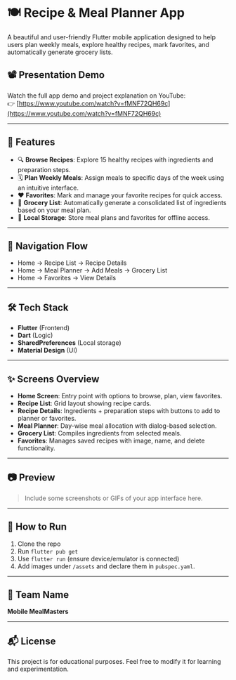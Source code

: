 # 🍽️ Recipe & Meal Planner App

A beautiful and user-friendly Flutter mobile application designed to help users plan weekly meals, explore healthy recipes, mark favorites, and automatically generate grocery lists.

## 📽️ Presentation Demo

Watch the full app demo and project explanation on YouTube:  
👉 [https://www.youtube.com/watch?v=fMNF72QH69c](https://www.youtube.com/watch?v=fMNF72QH69c)

---

## 📱 Features

- 🔍 **Browse Recipes**: Explore 15 healthy recipes with ingredients and preparation steps.
- 🗓️ **Plan Weekly Meals**: Assign meals to specific days of the week using an intuitive interface.
- ❤️ **Favorites**: Mark and manage your favorite recipes for quick access.
- 🛒 **Grocery List**: Automatically generate a consolidated list of ingredients based on your meal plan.
- 💾 **Local Storage**: Store meal plans and favorites for offline access.

---

## 🧭 Navigation Flow

- Home → Recipe List → Recipe Details  
- Home → Meal Planner → Add Meals → Grocery List  
- Home → Favorites → View Details  

---

## 🛠️ Tech Stack

- **Flutter** (Frontend)
- **Dart** (Logic)
- **SharedPreferences** (Local storage)
- **Material Design** (UI)

---

## ✨ Screens Overview

- **Home Screen**: Entry point with options to browse, plan, view favorites.
- **Recipe List**: Grid layout showing recipe cards.
- **Recipe Details**: Ingredients + preparation steps with buttons to add to planner or favorites.
- **Meal Planner**: Day-wise meal allocation with dialog-based selection.
- **Grocery List**: Compiles ingredients from selected meals.
- **Favorites**: Manages saved recipes with image, name, and delete functionality.

---

## 📷 Preview

> Include some screenshots or GIFs of your app interface here.

---

## 📌 How to Run

1. Clone the repo  
2. Run `flutter pub get`  
3. Use `flutter run` (ensure device/emulator is connected)
4. Add images under `/assets` and declare them in `pubspec.yaml`.

---

## 🤝 Team Name

**Mobile MealMasters**

---

## 📬 License

This project is for educational purposes. Feel free to modify it for learning and experimentation.


